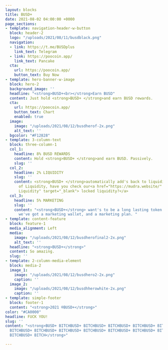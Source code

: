 ```yaml
---
layout: blocks
title: BUSD+
date: 2021-08-02 04:00:00 +0000
page_sections:
- template: navigation-header-w-button
  block: header-2
  logo: "/uploads/2021/08/11/busdblack.png"
  navigation:
  - link: https://t.me/BUSDplus
    link_text: Telegram
  - link: https://poocoin.app/
    link_text: Pancake
  cta:
    url: https://poocoin.app/
    button_text: Buy Now
- template: hero-banner-w-image
  block: hero-2
  background_image: ''
  headline: "<strong>BUSD+<br></strong>Earn BUSD"
  content: Just hold <strong>BUSD+ </strong>and earn BUSD rewards.
  cta:
    url: https://poocoin.app/
    button_text: Chart
    enabled: true
  image:
    image: "/uploads/2021/08/12/busdherof-2x.png"
    alt_text: ''
  bgcolor: "#F12828"
- template: 3-column-text
  block: three-column-1
  col_1:
    headline: 8% BUSD REWARDS
    content: Hold <strong>BUSD+ </strong>and earn BUSD. Passively.
    slug: ''
  col_2:
    headline: 2% LIQUIDITY
    slug: ''
    content: <strong>BUSD+ </strong>automatically add's back to liquidity. Speaking
      of Liquidity, have you check our<a href="https://mudra.website/" title="Locked
      Liquidity" target="_blank"> locked liquidity?</a>
  col_3:
    headline: 5% MARKETING
    slug: ''
    content: "<strong>BUSD+</strong> want's to be a long lasting token. That's why
      we've got a marketing wallet, and a marketing plan. "
- template: content-feature
  block: feature-1
  media_alignment: Left
  media:
    image: "/uploads/2021/08/12/busdherofinal2-2x.png"
    alt_text: ''
  headline: "<strong>BUSD+</strong>"
  content: So amazing.
  slug: ''
- template: 2-column-media-element
  block: media-2
  image_1:
    image: "/uploads/2021/08/12/busdhero2-2x.png"
    caption: ''
  image_2:
    image: "/uploads/2021/08/12/busdhherowhite-2x.png"
    caption: ''
- template: simple-footer
  block: footer-1
  content: "<strong>2021 ®BUSD+</strong>"
color: "#CA0000"
headline: FUCK YOU!
slug: ''
content: "<strong>BUSD+ BITCHBUSD+ BITCHBUSD+ BITCHBUSD+ BITCHBUSD+ BITCHBUSD+ BITCHBUSD+
  BITCHBUSD+ BITCHBUSD+ BITCHBUSD+ BITCHBUSD+ BITCHBUSD+ BITCHBUSD+ BITCHBUSD+ BITCHBUSD+
  BITCHBUSD+ BITCH</strong>"

---
```

